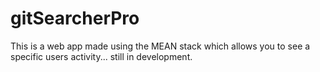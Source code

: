 # gitSearcherPro
This is a web app made using the MEAN stack which allows you to see a specific users activity... still in development.
